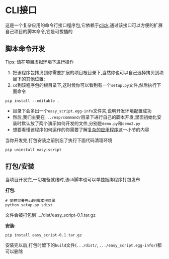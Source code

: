 # CLI接口

这是一个复杂应用的命令行接口程序包,它依赖于[click](https://click-docs-zh-cn.readthedocs.io/zh/latest/index.html),通过该接口可以方便的扩展自己项目的脚本命令,它是可拔插的

## 脚本命令开发

Tips: 请在项目虚拟环境下进行操作

1. 把该程序包拷贝到你需要扩展的项目根目录下,当然你也可以自己选择拷贝到项目下的其他位置;
2. `cd`到该程序包的根目录下,这时候你可以看到有一个`setup.py`文件,然后执行下面命令

```pip
pip install --editable .
```

- 目录下会多出一个`easy_script.egg-info`文件夹,说明开发环境配置成功
- 然后,我们主要在`.../esp/command/`目录下进行自己的脚本开发,里面初始化安装时默认放了两个演示如何开发的文件,分别是`demo.py`和`demo2.py`
- 想要看懂该程序如何运作的你需要了解[复杂的应用程序](https://click-docs-zh-cn.readthedocs.io/zh/latest/complex.html)这一小节的内容

当你开发完,打包安装之前别忘了执行下面代码清理环境

```pip
pip uninstall easy-script
```

## 打包/安装

当项目开发完,一切准备就绪时,该cli脚本也可以单独捆绑程序打包发布  

**打包:**

```shell
# 同样需要先cd到脚本根目录
python setup.py sdist
```

文件会被打包到`.../dist/easy_script-0.1.tar.gz

**安装:**

```shell
pip install easy_script-0.1.tar.gz
```

安装完以后,打包时留下的`build`文件(`.../dist/`, `.../easy_script.egg-info/`)都可以删除
